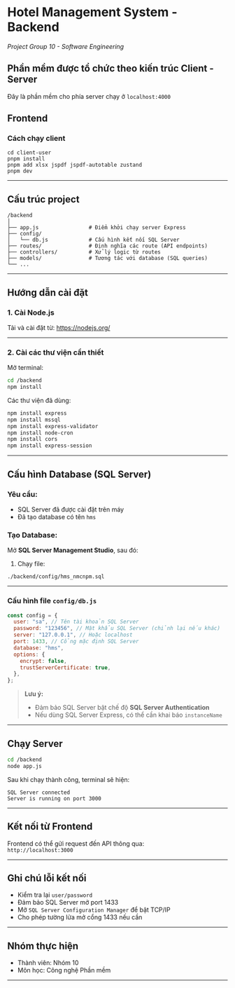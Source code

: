 # Hotel Management System - Backend

_Project Group 10 - Software Engineering_

## Phần mềm được tổ chức theo kiến trúc Client - Server

Đây là phần mềm cho phía server chạy ở `localhost:4000`

## Frontend

### Cách chạy client

```
cd client-user
pnpm install
pnpm add xlsx jspdf jspdf-autotable zustand
pnpm dev
```

---

## Cấu trúc project

```
/backend
│
├── app.js                # Điểm khởi chạy server Express
├── config/
│   └── db.js             # Cấu hình kết nối SQL Server
├── routes/               # Định nghĩa các route (API endpoints)
├── controllers/          # Xử lý logic từ routes
├── models/               # Tương tác với database (SQL queries)
└── ...
```

---

## Hướng dẫn cài đặt

### 1. Cài Node.js

Tải và cài đặt từ: https://nodejs.org/

---

### 2. Cài các thư viện cần thiết

Mở terminal:

```bash
cd /backend
npm install
```

Các thư viện đã dùng:

```bash
npm install express
npm install mssql
npm install express-validator
npm install node-cron
npm install cors
npm install express-session
```

---

## Cấu hình Database (SQL Server)

### Yêu cầu:

- SQL Server đã được cài đặt trên máy
- Đã tạo database có tên `hms`

### Tạo Database:

Mở **SQL Server Management Studio**, sau đó:

1. Chạy file:

```
./backend/config/hms_nmcnpm.sql
```

---

### Cấu hình file `config/db.js`

```js
const config = {
  user: "sa", // Tên tài khoản SQL Server
  password: "123456", // Mật khẩu SQL Server (chỉnh lại nếu khác)
  server: "127.0.0.1", // Hoặc localhost
  port: 1433, // Cổng mặc định SQL Server
  database: "hms",
  options: {
    encrypt: false,
    trustServerCertificate: true,
  },
};
```

> **Lưu ý:**
>
> - Đảm bảo SQL Server bật chế độ **SQL Server Authentication**
> - Nếu dùng SQL Server Express, có thể cần khai báo `instanceName`

---

## Chạy Server

```bash
cd /backend
node app.js
```

Sau khi chạy thành công, terminal sẽ hiện:

```
SQL Server connected
Server is running on port 3000
```

---

## Kết nối từ Frontend

Frontend có thể gửi request đến API thông qua:  
`http://localhost:3000`

---

## Ghi chú lỗi kết nối

- Kiểm tra lại `user/password`
- Đảm bảo SQL Server mở port 1433
- Mở `SQL Server Configuration Manager` để bật TCP/IP
- Cho phép tường lửa mở cổng 1433 nếu cần

---

## Nhóm thực hiện

- Thành viên: Nhóm 10
- Môn học: Công nghệ Phần mềm

---
